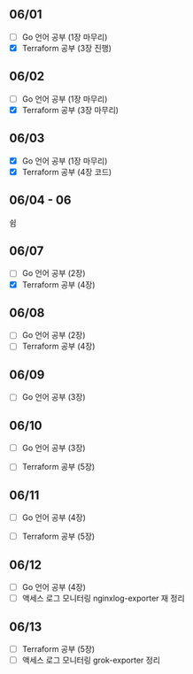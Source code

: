 ## 06/01

- [ ] Go 언어 공부 (1장 마무리)
- [x] Terraform 공부 (3장 진행)

## 06/02

- [ ] Go 언어 공부 (1장 마무리)
- [x] Terraform 공부 (3장 마무리)

## 06/03

- [x] Go 언어 공부 (1장 마무리)
- [x] Terraform 공부 (4장 코드)

## 06/04 - 06

쉼

## 06/07

- [ ] Go 언어 공부 (2장)
- [x] Terraform 공부 (4장)

## 06/08

- [ ] Go 언어 공부 (2장)
- [ ] Terraform 공부 (4장)

## 06/09

- [ ] Go 언어 공부 (3장)

## 06/10

- [ ] Go 언어 공부 (3장)
- [ ] Terraform 공부 (5장)


## 06/11

- [ ] Go 언어 공부 (4장)
- [ ] Terraform 공부 (5장)


## 06/12

- [ ] Go 언어 공부 (4장)
- [ ] 액세스 로그 모니터링 nginxlog-exporter 재 정리

## 06/13

- [ ] Terraform 공부 (5장)
- [ ] 액세스 로그 모니터링 grok-exporter 정리